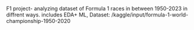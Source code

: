 F1 project- analyzing dataset of Formula 1 races in between 1950-2023 in diffrent ways. includes EDA+ ML, 
Dataset: /kaggle/input/formula-1-world-championship-1950-2020

